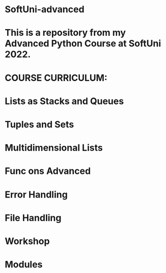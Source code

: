 # SoftUni-advanced
# This is a repository from my Advanced Python Course at SoftUni 2022.

# COURSE CURRICULUM:
# Lists as Stacks and Queues 
# Tuples and Sets
# Multidimensional Lists
# Func	ons Advanced 
# Error Handling 
# File Handling 
# Workshop 
# Modules
